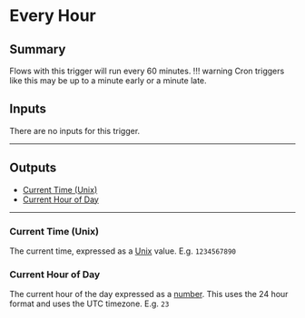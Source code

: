 # Every Hour
## Summary
Flows with this trigger will run every 60 minutes.
!!! warning
    Cron triggers like this may be up to a minute early or a minute late.

## Inputs
There are no inputs for this trigger.
___
## Outputs
- [Current Time (Unix)](#current-time-unix)
- [Current Hour of Day](#current-hour-of-day)
___
### Current Time (Unix)
The current time, expressed as a [Unix](/inventor-reference/types/number/unix/) value. E.g. `1234567890`

### Current Hour of Day
The current hour of the day expressed as a [number](/inventor-reference/types/number). This uses the 24 hour format and uses the UTC timezone. E.g. `23`